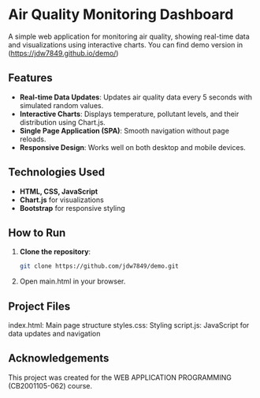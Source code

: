 # Air Quality Monitoring Dashboard

A simple web application for monitoring air quality, showing real-time data and visualizations using interactive charts.
You can find demo version in (https://jdw7849.github.io/demo/)

## Features

- **Real-time Data Updates**: Updates air quality data every 5 seconds with simulated random values.
- **Interactive Charts**: Displays temperature, pollutant levels, and their distribution using Chart.js.
- **Single Page Application (SPA)**: Smooth navigation without page reloads.
- **Responsive Design**: Works well on both desktop and mobile devices.

## Technologies Used

- **HTML, CSS, JavaScript**
- **Chart.js** for visualizations
- **Bootstrap** for responsive styling

## How to Run

1. **Clone the repository**:
   ```bash
   git clone https://github.com/jdw7849/demo.git

2. Open main.html in your browser.

## Project Files
index.html: Main page structure
styles.css: Styling
script.js: JavaScript for data updates and navigation

## Acknowledgements
This project was created for the WEB APPLICATION PROGRAMMING (CB2001105-062) course.
